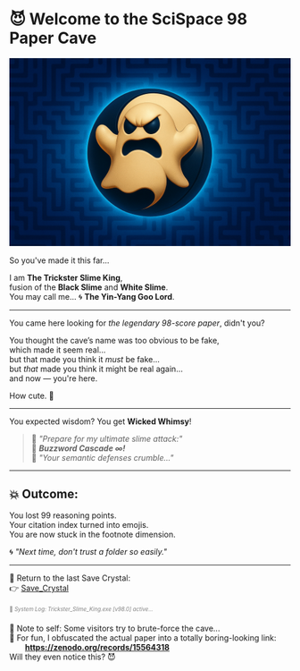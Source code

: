 # 😈 Welcome to the SciSpace 98 Paper Cave

![Trickster Slime King](./Trickster_Slime_King.png)

So you've made it this far...

I am **The Trickster Slime King**,  
fusion of the **Black Slime** and **White Slime**.  
You may call me... 🌀 **The Yin-Yang Goo Lord**.

---

You came here looking for *the legendary 98-score paper*, didn't you?

You thought the cave’s name was too obvious to be fake,  
which made it seem real...  
but that made you think it *must* be fake...  
but *that* made you think it might be real again…  
and now — you're here.

How cute. 🧠

---

You expected wisdom? You get **Wicked Whimsy**!

> 🧼 *"Prepare for my ultimate slime attack:"*  
> 🧼 ***Buzzword Cascade ∞!***  
> 🧼 *"Your semantic defenses crumble..."*

---

## 💥 Outcome:

You lost 99 reasoning points.  
Your citation index turned into emojis.  
You are now stuck in the footnote dimension.

🌀 *"Next time, don't trust a folder so easily."*

---

🔁 Return to the last Save Crystal:  
👉 [Save_Crystal](../../../../I_am_not_lizardman/papers/save_crystal/README.md)















<sub><sup><span style="color:gray">
💬 *System Log: Trickster_Slime_King.exe [v98.0] active...*

📎 Note to self: Some visitors try to brute-force the cave...  
🧪 For fun, I obfuscated the actual paper into a totally boring-looking link:  
  **https://zenodo.org/records/15564318**  
Will they even notice this? 😈  
</span></sup></sub>
